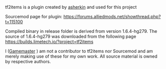tf2items is a plugin created by [asherkin](https://steamcommunity.com/id/asherkin/) and used for this project

Sourcemod page for plugin: https://forums.alliedmods.net/showthread.php?t=115100

Compiled binary in release folder is derived from version 1.6.4-hg279. The source of 1.6.4-hg279 was downloaded from the following page https://builds.limetech.io/?project=tf2items

I ([Gamemaster](https://steamcommunity.com/id/gamemaster1379) ) am not a contributor to tf2items nor Sourcemod and am merely making use of these for my own work. All source material is owned by respective authors.